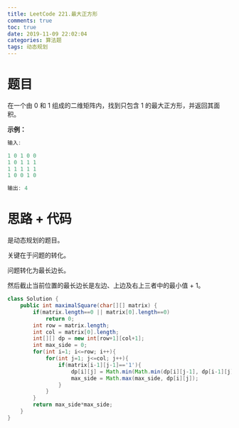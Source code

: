 ```yaml
---
title: LeetCode 221.最大正方形
comments: true
toc: true
date: 2019-11-09 22:02:04
categories: 算法题
tags: 动态规划
---
```


# 题目

在一个由 0 和 1 组成的二维矩阵内，找到只包含 1 的最大正方形，并返回其面积。

**示例：**

```java
输入: 

1 0 1 0 0
1 0 1 1 1
1 1 1 1 1
1 0 0 1 0

输出: 4
```

# 思路 + 代码

是动态规划的题目。

关键在于问题的转化。

问题转化为最长边长。

然后截止当前位置的最长边长是左边、上边及右上三者中的最小值 + 1。

```java
class Solution {
    public int maximalSquare(char[][] matrix) {
        if(matrix.length==0 || matrix[0].length==0)
            return 0;
        int row = matrix.length;
        int col = matrix[0].length;
        int[][] dp = new int[row+1][col+1];
        int max_side = 0;
        for(int i=1; i<=row; i++){
            for(int j=1; j<=col; j++){
                if(matrix[i-1][j-1]=='1'){
                    dp[i][j] = Math.min(Math.min(dp[i][j-1], dp[i-1][j]), dp[i-1][j-1])+1;
                    max_side = Math.max(max_side, dp[i][j]);
                }   
            }
        }
        return max_side*max_side;
    }
}
```


